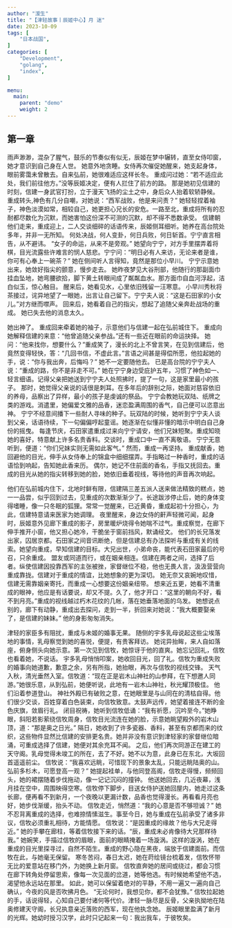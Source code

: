 ```yaml
---
author: "湲生"
title: "【津轻故事丨辰姬中心】月 迷"
date: 2023-10-09
tags: [
    "日本战国",
]
categories: [
    "Development",
    "golang",
    "index",
]

menu:
  main:
    parent: "demo"
    weight: 2
---
```


## 第一章

雨声渺渺，混杂了腥气，鼓乐的节奏似有似无，辰姬在梦中辗转，直至女侍叩窗，她才意识到自己身在人世。
她意外地贪睡。女侍再次催促她醒来，她支起身体，眼前雾霭未曾散去。自来弘前，她很难适应这样长冬。
重成问过她：“若不适应此处，我们前往他方。”没等辰姬决定，便有人拦住了前方的路。
那是她初见信建的时刻，信建一身武官打扮，立于漫天飞扬的尘土之中，身后众人抬着软轿静候。
重成转头,神色有几分自嘲，对她说：“西军战败，他是来问责？”
她轻轻捏着袖子，神色淡漠如常，相较自己，她更担心兄长的安危。一路至北，重成将所有的忍耐都尽数化为沉默，而她害怕这份深不可测的沉默，却不得不悉数承受。
信建朝他们走来，重成迎上，二人交谈细碎的话语传来，辰姬侧耳细听。她养在高台院处多年，并非一无所知。
何处决战，何人变卦，何日兵败，何日斩首。宁宁直言相告，从不避讳。
“女子的命运，从来不是旁观。”
她望向宁宁，对方手里摆弄着将棋，目光流露些许难言的悯人慈悲。宁宁问：“明日必有人来访，无论来者是谁，你可有心奉上一碗茶？”
她在侧间听人言得知，竟然是那位小早川。
宁宁示意她出来，她敛好指尖的颤意，慢步走去。
她昨夜梦见大谷刑部，他随行的那副面巾挂血坠地，她弯腰欲拾，脚下黄土转眼间成了粼粼血水。那方面巾自血河浮起，洁白似玉，惊心触目。
醒来后，她看见水，心里依旧残留一汪寒意。
小早川秀秋将茶接过，诧异地望了一眼她，出言让自己留下。宁宁夫人说：“这是石田家的小女儿。”对方继而噤声。
回来后，她看着自己的指尖，想起了追随父亲奔赴战场的重成。
她已失去他的消息太久。

她出神了。
重成回来牵着她的袖子，示意他们与信建一起在弘前城住下。
重成向她解释信建的来意：“他曾追随父亲参战。”还有一些近在眼前的命运抉择。
她问：“他来找你，想要什么？”重成笑了，漫长的北上不曾言笑，在见到信建后，他竟然变得轻快，答：“几回书信，不虚此言。”言语之间甚是得偿所愿，他拉起她的手，说：“你与我出奔，后悔吗？”
她不一定要随他去。
已是高台院的宁宁夫人说：“重成的路，你不是非走不可。”
她在宁宁身边受庇护五年，习惯了神色如一、轻言细语。记得父亲把她送到宁宁夫人处照拂时，提了一句，这是家里最小的孩子。
那时，她觉得父亲说的话很是刺耳。在多年后的辞别之际，她面对慈容依旧的养母，品察出了异样，最小的孩子是虔诚的祭品。
宁宁会教她玩双陆、纸牌之类的游戏。消遣里，她偏爱文雅的品香，迷恋盈满周围的香气，自己便可以恣意出神。
宁宁不经意间播下一些耐人寻味的种子。玩双陆的时候，她听到宁宁夫人谈到父亲，话语待续，下一句偏偏哼起童谣。她逐渐在似懂非懂的暗示中明白自己身份的摇曳。
每逢节庆，石田家遣重成过来向宁宁请安，他们兄妹短聚。重成知晓她的喜好，特意献上许多名贵香料。交谈时，重成口中一直不离敬语。
宁宁无意听到，便道：“你们兄妹实则无需如此客气。”
然而，重成一再坚持。
重成献香，她回避他的目光，伸手从女侍奉上的锦盒中细细摆弄。手指略过一种香时，重成的话语恰到响起，告知她此香来历。
偶尔，她记不住前面的香名，手指又抚回去。重成的目光从她的指尖转移到她的脸，她依旧垂着视线，等待他的声音再次响起。

他们在弘前城内住下，北地时鲜有限，信建隔三差五派人送来做法精致的糕点，她一一品尝，似乎回到过去，见重成的次数渐渐少了。长途跋涉停止后，她的身体变得嗜睡，像一只冬眠的狐狸。常常一觉醒来，已近黄昏，重成起初十分担心，为此，信建特意请来医家为她调理。
夜里醒来，身边女侍的鼾声轻微可闻，起身时，辰姬意外见廊下重成的影子，房里暖炉烧得令她喘不过气。重成察觉，在廊下伸手推开小窗，他又担心她冷，干脆坐于窗前挡风，默诵经文。
他们的长兄落发出家，囚居京都。石田家之间音讯断绝，但是信建总有办法探听与重成有关的线索。她望向重成，早知信建的目标。大兄出世，小弟命丧，能代表石田家最后的号召，只余重成。
盟友或同道而行，或在姻亲相连。信建在两者之间，选择了后者。纵使信建因投靠西军的主张被挫，家督继位不稳，他也无畏人言，汲汲营营向重成靠拢。信建对于重成的情谊，比她想象的更为深切。
她无奈又哀婉地叹惜，信建无需靠姻亲寄托，而重成一心想要这份姻亲纽带。
想来近五更，她看不清重成的眼神，他应是有话要说，却又不提。久了，他才开口：“这里的朝向不好，看不到月亮。”重成的视线越过朽木花纹的几帐，落在她垂落地面的乌发。
她想说点别的，廊下有动静，重成出去探问，走到一半，折回来对她说：“我大概要娶亲了，是信建的妹妹。”
他的身影匆匆消失。

津轻的家臣多有阻扰，重成与未姬的婚事无果。
随侧的宇多乳母说起这些尘埃落地的事情，乳母察觉到她的喜悦，便提，有贵客拜访。
她诧异抬眸，来人自如落座，俯身侧头向她示意。第一次见到信牧，她惊讶于他的直爽。她忘记回礼，信牧也看着她，不说话。
宇多乳母悄悄叩案，她收回目光，回了礼。信牧为重成失败的婚事向她道歉，歉意之余，另有所指，她抬眼，再次与信牧的视线交锋。
天气入秋，清光垂然入室。信牧道：“现在正是岩木山神社的山参拜，在下想邀人同游。”她很乐意，从到弘前，她便听说，此地有一岩木山神社，秋光耀顶极佳。
他们沿着参道登山。
神社外殿已有破败之意，在她眼里是与山同在的清枯自得。他们很少交谈，百姓穿着白色装束，向信牧致意。太鼓声远传，她望着接连不断的金色庆旗，敛眉行礼。
闭目祝祷，她听到信牧低诵：“我有祈愿，沉吟至今。”她睁眼，斜阳若影萦绕信牧周身，信牧目光流连在她的脸，示意她眺望殿外的岩木山顶，道：“那是奥之日光。”
隔日，她收到了许多瓷器、香料，甚至有京都而来的纹织，这些物件显然比信建的安排更名贵。她并非没有意识到津轻家的家督继位暗涌，可重成选择了信建，她便对其余充耳不闻。
之后，他们再次同游正在建工的天守阁。乳母觉得未竣工的所在，去了不好。她不以为意，此身已在东北，大坂回首遥遥前尘。
信牧说：“我喜欢远眺，可惜现下的景象太乱，只能远眺陆奥的山。弘前多杉木，可愿登高一观？”
她提起袿单，与他同登高阁，信牧走得慢，频频回头，她的裙摆随着步伐拖动，像一记记沉闷的撞钟。
他送她回去，几近夜幕，浅月挂在空中，周围映得空寒。信牧停下脚步，目送女侍护送她回屋内，她走过这条长廊，便再看不到新月，一个夜晚以更漏计数，品香也觉得漫长。再看看月亮也好，她步伐渐缓，抬头不动。
信牧走近，悄然道：“我的心意是否不够坦诚？”
她不忍背离重成的选择，也难捺情愫滋生。事至今日，她与重成在弘前承受了诸多非议，信牧必须重礼相待，方能情愿。
信牧说：“是因重成的缘故？他与大兄走得近。”
她的手攀在廊柱，等着信牧接下来的话。“辰，重成未必肯像待大兄那样待我。”
她婉笑，手描过信牧的眉眼，面前的眼睛掩着一场漩涡。这样的漩涡，她在重成的目光里探寻过，自然不陌生。重成的野心隐在黑夜，端放于信建面前。而信牧在此，与她毫无保留。
寒冬苦闷，春日太迟，她在莳绘镜台梳着发，信牧怀带无比的爱意站在移门外，为她换上新月窗。
信牧直奔她的居间或绕过，都会习惯在廊下转角处停留思索，像每一次见面的岔道，她等他选。有时候她希望他不选，渴望他永远站在那里。
如此，她可以保留着绝对的平静，不用一遍又一遍向自己确认，今夜的风是否吹拂月色。
“无论何时，我想见你，都不会犹豫。”
信牧拉起她的手，话说得轻，心知自己要付诸何等代价。津轻一脉尽是反骨，父亲执拗地在陆奥修建天守阁，长兄执意亲近落败的西军，现在他执念她。
辰姬眼里盈满了新月的光辉。她幼时授习汉学，此时只记起来一句：我出我车，于彼牧矣。
